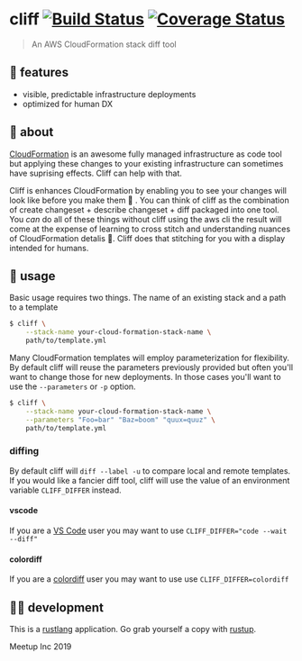 # cliff [![Build Status](https://travis-ci.com/meetup/cliff.svg?branch=master)](https://travis-ci.com/meetup/cliff) [![Coverage Status](https://coveralls.io/repos/github/meetup/cliff/badge.svg?branch=master)](https://coveralls.io/github/meetup/cliff?branch=master)

> An AWS CloudFormation stack diff tool

## 🥰 features

* visible, predictable infrastructure deployments
* optimized for human DX

## 🤔 about

[CloudFormation](https://aws.amazon.com/cloudformation/) is an awesome fully managed infrastructure as code tool but applying these changes to your existing infrastructure can sometimes have suprising effects. Cliff can help with that.

Cliff is enhances CloudFormation by enabling you to see your changes will look like before you make them  💅 . You can think of cliff as the combination of create changeset + describe changeset + diff packaged into one tool. You _can_ do all of these things without cliff using the aws cli the result will come at the expense of learning to cross stitch and understanding nuances of CloudFormation detalis 🧶. Cliff does that stitching for you with a display intended for humans.

## 🤸 usage

Basic usage requires two things. The name of an existing stack and a path to a template

```sh
$ cliff \
	--stack-name your-cloud-formation-stack-name \
	path/to/template.yml
```

Many CloudFormation templates will employ parameterization for flexibility. By default cliff will reuse the parameters previously provided but often you'll want to change those for new deployments. In those cases you'll want to use the `--parameters` or `-p` option.

```sh
$ cliff \
	--stack-name your-cloud-formation-stack-name \
	--parameters "Foo=bar" "Baz=boom" "quux=quuz" \
	path/to/template.yml
```

### diffing

By default cliff will `diff --label -u` to compare local and remote templates. If you would like a fancier diff tool, cliff will use the value of 
an environment variable `CLIFF_DIFFER` instead. 

#### vscode 
If you are a [VS Code](https://code.visualstudio.com/) user you may want to use `CLIFF_DIFFER="code --wait --diff"`

#### colordiff

If you are a [colordiff](https://www.colordiff.org/) user you may want to use use `CLIFF_DIFFER=colordiff`

## 👩‍🏭 development

This is a [rustlang](https://www.rust-lang.org/en-US/) application.
Go grab yourself a copy with [rustup](https://rustup.rs/).

Meetup Inc 2019